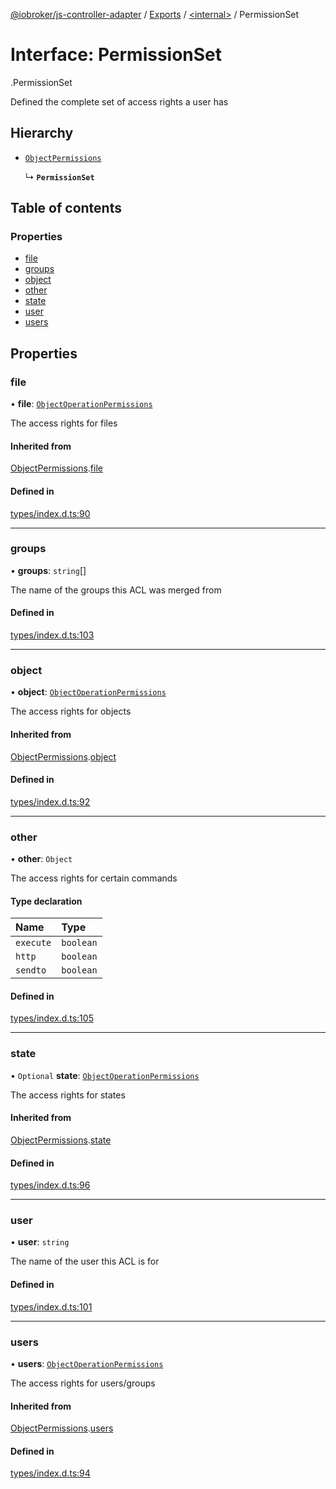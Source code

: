 [@iobroker/js-controller-adapter](../README.md) / [Exports](../modules.md) / [<internal\>](../modules/internal_.md) / PermissionSet

# Interface: PermissionSet

[<internal>](../modules/internal_.md).PermissionSet

Defined the complete set of access rights a user has

## Hierarchy

- [`ObjectPermissions`](internal_.ObjectPermissions.md)

  ↳ **`PermissionSet`**

## Table of contents

### Properties

- [file](internal_.PermissionSet.md#file)
- [groups](internal_.PermissionSet.md#groups)
- [object](internal_.PermissionSet.md#object)
- [other](internal_.PermissionSet.md#other)
- [state](internal_.PermissionSet.md#state)
- [user](internal_.PermissionSet.md#user)
- [users](internal_.PermissionSet.md#users)

## Properties

### file

• **file**: [`ObjectOperationPermissions`](internal_.ObjectOperationPermissions.md)

The access rights for files

#### Inherited from

[ObjectPermissions](internal_.ObjectPermissions.md).[file](internal_.ObjectPermissions.md#file)

#### Defined in

[types/index.d.ts:90](https://github.com/ioBroker/ioBroker.js-controller/blob/33bf0c0e/packages/types/index.d.ts#L90)

___

### groups

• **groups**: `string`[]

The name of the groups this ACL was merged from

#### Defined in

[types/index.d.ts:103](https://github.com/ioBroker/ioBroker.js-controller/blob/33bf0c0e/packages/types/index.d.ts#L103)

___

### object

• **object**: [`ObjectOperationPermissions`](internal_.ObjectOperationPermissions.md)

The access rights for objects

#### Inherited from

[ObjectPermissions](internal_.ObjectPermissions.md).[object](internal_.ObjectPermissions.md#object)

#### Defined in

[types/index.d.ts:92](https://github.com/ioBroker/ioBroker.js-controller/blob/33bf0c0e/packages/types/index.d.ts#L92)

___

### other

• **other**: `Object`

The access rights for certain commands

#### Type declaration

| Name | Type |
| :------ | :------ |
| `execute` | `boolean` |
| `http` | `boolean` |
| `sendto` | `boolean` |

#### Defined in

[types/index.d.ts:105](https://github.com/ioBroker/ioBroker.js-controller/blob/33bf0c0e/packages/types/index.d.ts#L105)

___

### state

• `Optional` **state**: [`ObjectOperationPermissions`](internal_.ObjectOperationPermissions.md)

The access rights for states

#### Inherited from

[ObjectPermissions](internal_.ObjectPermissions.md).[state](internal_.ObjectPermissions.md#state)

#### Defined in

[types/index.d.ts:96](https://github.com/ioBroker/ioBroker.js-controller/blob/33bf0c0e/packages/types/index.d.ts#L96)

___

### user

• **user**: `string`

The name of the user this ACL is for

#### Defined in

[types/index.d.ts:101](https://github.com/ioBroker/ioBroker.js-controller/blob/33bf0c0e/packages/types/index.d.ts#L101)

___

### users

• **users**: [`ObjectOperationPermissions`](internal_.ObjectOperationPermissions.md)

The access rights for users/groups

#### Inherited from

[ObjectPermissions](internal_.ObjectPermissions.md).[users](internal_.ObjectPermissions.md#users)

#### Defined in

[types/index.d.ts:94](https://github.com/ioBroker/ioBroker.js-controller/blob/33bf0c0e/packages/types/index.d.ts#L94)
